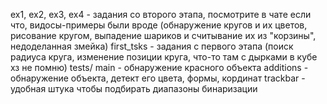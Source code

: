 ex1, ex2, ex3, ex4 - задания со второго этапа, посмотрите в чате если что, видосы-примеры были вроде (обнаружение кругов и их цветов, рисование кругом, выпадение шариков и считывание их из "корзины", недоделанная змейка)
first_tsks - задания с первого этапа (поиск радиуса круга, изменение позиции круга, что-то там с дырками в кубе хз не помню)
tests/
  main - обнаружение красного объекта
  additions - обнаружение объекта, детект его цвета, формы, кординат
trackbar - удобная штука чтобы подбирать диапазоны бинаризации
